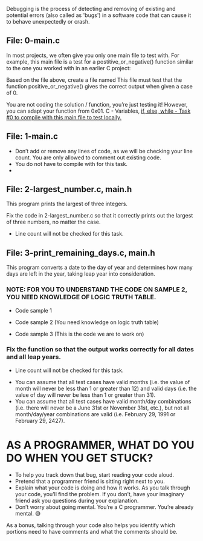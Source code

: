 Debugging is the process of detecting and removing of existing and potential errors (also called as 'bugs') in a software code that can cause it to behave unexpectedly or crash.


## File: 0-main.c
In most projects, we often give you only one main file to test with. For example, this main file is a test for a postitive_or_negative() function similar to the one you worked with in an earlier C project:

Based on the  file above, create a file named  This file must test that the function positive_or_negative() gives the correct output when given a case of 0.

You are not coding the solution / function, you’re just testing it! However, you can adapt your function from 0x01. C - Variables, [if, else, while - Task #0 to compile with this main file to test locally.](https://github.com/Lordwill1/alx-low_level_programming/blob/master/0x01-variables_if_else_while/0-positive_or_negative.c)

## File: 1-main.c
- Don’t add or remove any lines of code, as we will be checking your line count. You are only allowed to comment out existing code.
- You do not have to compile with  for this task.
- 

## File: 2-largest_number.c, main.h
This program prints the largest of three integers.

Fix the code in 2-largest_number.c so that it correctly prints out the largest of three numbers, no matter the case.
- Line count will not be checked for this task.

## File: 3-print_remaining_days.c, main.h
This program converts a date to the day of year and determines how many days are left in the year, taking leap year into consideration.
### NOTE: FOR YOU TO UNDERSTAND THE CODE ON SAMPLE 2, YOU NEED KNOWLEDGE OF LOGIC TRUTH TABLE.

* Code sample 1


* Code sample 2 (You need knowledge on logic truth table)



* Code sample 3 (This is the code we are to work on)



### Fix the  function so that the output works correctly for all dates and all leap years.

* Line count will not be checked for this task.
- You can assume that all test cases have valid months (i.e. the value of month will never be less than 1 or greater than 12) and valid days (i.e. the value of day will never be less than 1 or greater than 31).
- You can assume that all test cases have valid month/day combinations (i.e. there will never be a June 31st or November 31st, etc.), but not all month/day/year combinations are valid (i.e. February 29, 1991 or February 29, 2427).


# AS A PROGRAMMER, WHAT DO YOU DO WHEN YOU GET STUCK?
- To help you track down that bug, start reading your code aloud. 
- Pretend that a programmer friend is sitting right next to you. 
- Explain what your code is doing and how it works. As you talk through your code, you’ll find the problem. If you don’t, have your imaginary friend ask you questions during your explanation.
- Don’t worry about going mental. You’re a C programmer. You’re already mental. 😅


As a bonus, talking through your code also helps you identify which portions need to have comments and what the comments should be.
